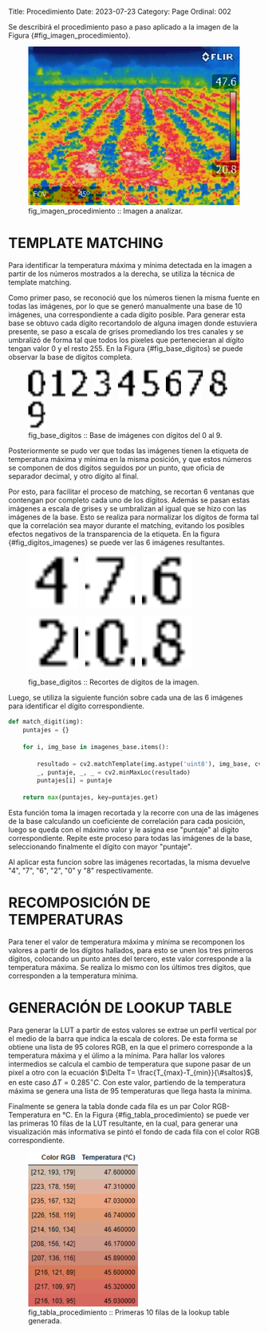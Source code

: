 Title: Procedimiento
Date: 2023-07-23
Category: Page
Ordinal: 002

Se describirá el procedimiento paso a paso aplicado a la imagen de la Figura {#fig_imagen_procedimiento}.

<figure>
  <img src="../images/imagen_procedimiento.jpg" width="450">
  <figcaption>
  fig_imagen_procedimiento :: Imagen a analizar.
  </figcaption>
</figure> 


# TEMPLATE MATCHING

Para identificar la temperatura máxima y mínima detectada en la imagen a partir de los números mostrados a la derecha, se utiliza la técnica de template matching.

Como primer paso, se reconoció que los números tienen la misma fuente en todas las imágenes, por lo que se generó manualmente una base de 10 imágenes, una correspondiente a cada dígito posible. Para generar esta base se obtuvo cada dígito recortandolo de alguna imagen donde estuviera presente, se paso a escala de grises promediando los tres canales y se umbralizó de forma tal que todos los pixeles que pertenecieran al dígito tengan valor 0 y el resto 255. En la Figura {#fig_base_digitos} se puede observar la base de dígitos completa.

<figure>
  <img src="../images/base_0.png" height="60" style="margin-right: 10px;">
  <img src="../images/base_1.png" height="60" style="margin-right: 10px;">
  <img src="../images/base_2.png" height="60" style="margin-right: 10px;">
  <img src="../images/base_3.png" height="60" style="margin-right: 10px;">
  <img src="../images/base_4.png" height="60" style="margin-right: 10px;">
  <img src="../images/base_5.png" height="60" style="margin-right: 10px;">
  <img src="../images/base_6.png" height="60" style="margin-right: 10px;">
  <img src="../images/base_7.png" height="60" style="margin-right: 10px;">
  <img src="../images/base_8.png" height="60" style="margin-right: 10px;">
  <img src="../images/base_9.png" height="60">
  <figcaption>
  fig_base_digitos :: Base de imágenes con dígitos del 0 al 9.
  </figcaption>
</figure> 

Posteriormente se pudo ver que todas las imágenes tienen la etiqueta de temperatura máxima y mínima en la misma posición, y que estos números se componen de dos dígitos seguidos por un punto, que oficia de separador decimal, y otro dígito al final.

Por esto, para facilitar el proceso de matching, se recortan 6 ventanas que contengan por completo cada uno de los dígitos. Además se pasan estas imágenes a escala de grises y se umbralizan al igual que se hizo con las imágenes de la base. Esto se realiza para normalizar los dígitos de forma tal que la correlación sea mayor durante el matching, evitando los posibles efectos negativos de la transparencia de la etiqueta. En la figura {#fig_digitos_imagenes} se puede ver las 6 imágenes resultantes.

<figure>
  <p float="left">
    <img src="../images/digito1.png" width="100" style="margin-right: 10px;">
    <img src="../images/digito2.png" width="100" style="margin-right: 10px;">
    <img src="../images/digito3.png" width="100">
  </p>
  <p float="left">
    <img src="../images/digito4.png" width="100" style="margin-right: 10px;">
    <img src="../images/digito5.png" width="100" style="margin-right: 10px;">
    <img src="../images/digito6.png" width="100">
  </p>
  <figcaption>
  fig_base_digitos :: Recortes de dígitos de la imagen.
  </figcaption>
</figure>

Luego, se utiliza la siguiente función sobre cada una de las 6 imágenes para identificar el dígito correspondiente.

``` python
def match_digit(img):
    puntajes = {}

    for i, img_base in imagenes_base.items():
        
        resultado = cv2.matchTemplate(img.astype('uint8'), img_base, cv2.TM_CCOEFF_NORMED)
        _, puntaje, _, _ = cv2.minMaxLoc(resultado)
        puntajes[i] = puntaje
    
    return max(puntajes, key=puntajes.get)

```
Esta función toma la imagen recortada y la recorre con una de las imágenes de la base calculando un coeficiente de correlación para cada posición, luego se queda con el máximo valor y le asigna ese "puntaje" al digito correspondiente. Repite este proceso para todas las imágenes de la base, seleccionando finalmente el dígito con mayor "puntaje".

Al aplicar esta funcion sobre las imágenes recortadas, la misma devuelve "4", "7", "6", "2", "0" y "8" respectivamente.

# RECOMPOSICIÓN DE TEMPERATURAS

Para tener el valor de temperatura máxima y mínima se recomponen los valores a partir de los dígitos hallados, para esto se unen los tres primeros dígitos, colocando un punto antes del tercero, este valor corresponde a la temperatura máxima. Se realiza lo mismo con los últimos tres dígitos, que corresponden a la temperatura mínima.

# GENERACIÓN DE LOOKUP TABLE

Para generar la LUT a partir de estos valores se extrae un perfil vertical por el medio de la barra que indica la escala de colores. De esta forma se obtiene una lista de 95 colores RGB, en la que el primero corresponde a la temperatura máxima y el úlimo a la mínima. Para hallar los valores intermedios se calcula el cambio de temperatura que supone pasar de un pixel a otro con la ecuación $\Delta T= \frac{T_{max}-T_{min}}{\#saltos}$, en este caso $\Delta T=0.285^{\circ}C$. Con este valor, partiendo de la temperatura máxima se genera una lista de 95 temperaturas que llega hasta la mínima.

Finalmente se genera la tabla donde cada fila es un par Color RGB-Temperatura en °C. En la Figura {#fig_tabla_procedimiento} se puede ver las primeras 10 filas de la LUT resultante, en la cual, para generar una visualización más informativa se pintó el fondo de cada fila con el color RGB correspondiente.

<figure>
  <img src="../images/tabla_procedimiento.png" width="220">
  <figcaption>
  fig_tabla_procedimiento :: Primeras 10 filas de la lookup table generada.
  </figcaption>
</figure> 